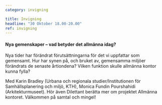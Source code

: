```yaml
---
category: invigning

title: Invigning
headline: "30 Oktober 18.00-20.00"
ref: invigning
---
```


#### Nya gemenskaper – vad betyder det allmänna idag? 
Nya tider har förändrat förutsättningarna för det vi uppfattar som gemensamt. Hur har synen på, och bruket av, gemensamma miljöer förändrats de senaste årtiondena? Vilken funktion skulle allmänna kontor kunna fylla?  


Med Karin Bradley (Urbana och regionala studier/Institutionen för Samhällsplanering och miljö, KTH), Monica Fundin Pourshahidi (Arkitekturmuseet). Hör även Dilettant berätta mer om projektet Allmänna kontoret. Välkommen på samtal och mingel!